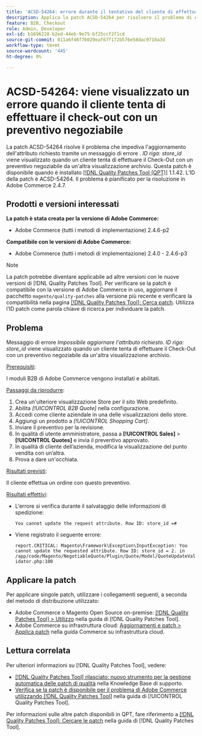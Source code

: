 ```yaml
---
title: 'ACSD-54264: errore durante il tentativo del cliente di effettuare il check-out con un preventivo negoziabile'
description: Applica la patch ACSD-54264 per risolvere il problema di Adobe Commerce, in cui viene visualizzato il messaggio di errore "Impossibile aggiornare l’attributo richiesto. Viene visualizzata la riga ID:store_id" quando un cliente tenta di effettuare il Check-Out con un preventivo negoziabile da un'altra vista del punto vendita.
feature: B2B, Checkout
role: Admin, Developer
exl-id: b1696228-b2ed-44eb-9e75-bf25ccf2f1cd
source-git-commit: 011a6f46f76029eaf67f172b576e58dac9710a3d
workflow-type: tm+mt
source-wordcount: '445'
ht-degree: 0%

---
```


# ACSD-54264: viene visualizzato un errore quando il cliente tenta di effettuare il check-out con un preventivo negoziabile

La patch ACSD-54264 risolve il problema che impediva l&#39;aggiornamento dell&#39;attributo richiesto tramite un messaggio di errore *. ID riga: store_id* viene visualizzato quando un cliente tenta di effettuare il Check-Out con un preventivo negoziabile da un&#39;altra visualizzazione archivio. Questa patch è disponibile quando è installato [[!DNL Quality Patches Tool (QPT)]](https://experienceleague.adobe.com/it/docs/commerce-operations/tools/quality-patches-tool/quality-patches-tool-to-self-serve-quality-patches) 1.1.42. L’ID della patch è ACSD-54264. Il problema è pianificato per la risoluzione in Adobe Commerce 2.4.7.

## Prodotti e versioni interessati

**La patch è stata creata per la versione di Adobe Commerce:**

* Adobe Commerce (tutti i metodi di implementazione) 2.4.6-p2

**Compatibile con le versioni di Adobe Commerce:**

* Adobe Commerce (tutti i metodi di implementazione) 2.4.0 - 2.4.6-p3

>[!NOTE]
>
>La patch potrebbe diventare applicabile ad altre versioni con le nuove versioni di [!DNL Quality Patches Tool]. Per verificare se la patch è compatibile con la versione di Adobe Commerce in uso, aggiornare il pacchetto `magento/quality-patches` alla versione più recente e verificare la compatibilità nella pagina [[!DNL Quality Patches Tool]: Cerca patch](https://experienceleague.adobe.com/tools/commerce-quality-patches/index.html?lang=it). Utilizza l’ID patch come parola chiave di ricerca per individuare la patch.

## Problema

Messaggio di errore *Impossibile aggiornare l&#39;attributo richiesto. ID riga: store_id* viene visualizzato quando un cliente tenta di effettuare il Check-Out con un preventivo negoziabile da un&#39;altra visualizzazione archivio.

<u>Prerequisiti</u>:

I moduli B2B di Adobe Commerce vengono installati e abilitati.

<u>Passaggi da riprodurre</u>:

1. Crea un&#39;ulteriore visualizzazione Store per il sito Web predefinito.
1. Abilita *[!UICONTROL B2B Quote]* nella configurazione.
1. Accedi come cliente aziendale in una delle visualizzazioni dello store.
1. Aggiungi un prodotto a *[!UICONTROL Shopping Cart]*.
1. Inviare il preventivo per la revisione.
1. In qualità di utente amministratore, passa a **[!UICONTROL Sales]** > **[!UICONTROL Quotes]** e invia il preventivo approvato.
1. In qualità di cliente dell’azienda, modifica la visualizzazione del punto vendita con un’altra.
1. Prova a dare un&#39;occhiata.

<u>Risultati previsti</u>:

Il cliente effettua un ordine con questo preventivo.

<u>Risultati effettivi</u>:

* L&#39;errore si verifica durante il salvataggio delle informazioni di spedizione:

  `You cannot update the request attribute. Row ID: store_id =#`

* Viene registrato il seguente errore:

  `report.CRITICAL: Magento\Framework\Exception\InputException: You cannot update the requested attribute. Row ID: store_id = 2. in /app/code/Magento/NegotiableQuote/Plugin/Quote/Model/QuoteUpdateValidator.php:100`

## Applicare la patch

Per applicare singole patch, utilizzare i collegamenti seguenti, a seconda del metodo di distribuzione utilizzato:

* Adobe Commerce o Magento Open Source on-premise: [[!DNL Quality Patches Tool] > Utilizzo](/help/tools/quality-patches-tool/usage.md) nella guida di [!DNL Quality Patches Tool].
* Adobe Commerce su infrastruttura cloud: [Aggiornamenti e patch > Applica patch](https://experienceleague.adobe.com/docs/commerce-cloud-service/user-guide/develop/upgrade/apply-patches.html?lang=it) nella guida Commerce su infrastruttura cloud.

## Lettura correlata

Per ulteriori informazioni su [!DNL Quality Patches Tool], vedere:

* [[!DNL Quality Patches Tool] rilasciato: nuovo strumento per la gestione automatica delle patch di qualità](https://experienceleague.adobe.com/it/docs/commerce-operations/tools/quality-patches-tool/quality-patches-tool-to-self-serve-quality-patches) nella Knowledge Base di supporto.
* [Verifica se la patch è disponibile per il problema di Adobe Commerce utilizzando  [!DNL Quality Patches Tool]](/help/tools/quality-patches-tool/patches-available-in-qpt/check-patch-for-magento-issue-with-magento-quality-patches.md) nella guida di [!UICONTROL Quality Patches Tool].


Per informazioni sulle altre patch disponibili in QPT, fare riferimento a [[!DNL Quality Patches Tool]: Cercare le patch](https://experienceleague.adobe.com/tools/commerce-quality-patches/index.html?lang=it) nella guida di [!DNL Quality Patches Tool].
